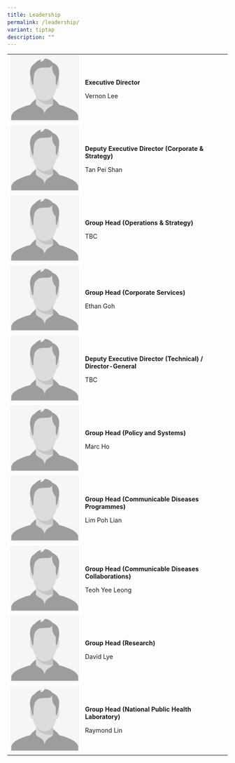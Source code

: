 ```yaml
---
title: Leadership
permalink: /leadership/
variant: tiptap
description: ""
---
```

<table style="minWidth: 100px">
<colgroup>
<col>
<col>
<col>
<col>
</colgroup>
<tbody>
<tr>
<td rowspan="1" colspan="1">
<div class="isomer-image-wrapper">
<img style="width: 100%" height="auto" width="100%" alt="" src="/images/Empty_Profile_Image.png">
</div>
</td>
<td rowspan="1" colspan="3">
<p><strong>Executive Director</strong>
</p>
<p>Vernon Lee</p>
</td>
</tr>
<tr>
<td rowspan="1" colspan="1">
<div class="isomer-image-wrapper">
<img style="width: 100%" height="auto" width="100%" alt="" src="/images/Empty_Profile_Image.png">
</div>
</td>
<td rowspan="1" colspan="3">
<p><strong>Deputy Executive Director (Corporate &amp; Strategy)</strong>
</p>
<p>Tan Pei Shan</p>
</td>
</tr>
<tr>
<td rowspan="1" colspan="1">
<div class="isomer-image-wrapper">
<img style="width: 100%" height="auto" width="100%" alt="" src="/images/Empty_Profile_Image.png">
</div>
</td>
<td rowspan="1" colspan="3">
<p><strong>Group Head (Operations &amp; Strategy)</strong>
</p>
<p>TBC</p>
</td>
</tr>
<tr>
<td rowspan="1" colspan="1">
<div class="isomer-image-wrapper">
<img style="width: 100%" height="auto" width="100%" alt="" src="/images/Empty_Profile_Image.png">
</div>
</td>
<td rowspan="1" colspan="3">
<p><strong>Group Head (Corporate Services)</strong>
</p>
<p>Ethan Goh</p>
</td>
</tr>
<tr>
<td rowspan="1" colspan="1">
<div class="isomer-image-wrapper">
<img style="width: 100%" height="auto" width="100%" alt="" src="/images/Empty_Profile_Image.png">
</div>
</td>
<td rowspan="1" colspan="3">
<p><strong>Deputy Executive Director (Technical) / Director-General</strong>
</p>
<p>TBC</p>
</td>
</tr>
<tr>
<td rowspan="1" colspan="1">
<div class="isomer-image-wrapper">
<img style="width: 100%" height="auto" width="100%" alt="" src="/images/Empty_Profile_Image.png">
</div>
</td>
<td rowspan="1" colspan="3">
<p><strong>Group Head (Policy and Systems)</strong>
</p>
<p>Marc Ho</p>
</td>
</tr>
<tr>
<td rowspan="1" colspan="1">
<div class="isomer-image-wrapper">
<img style="width: 100%" height="auto" width="100%" alt="" src="/images/Empty_Profile_Image.png">
</div>
</td>
<td rowspan="1" colspan="3">
<p><strong>Group Head (Communicable Diseases Programmes)</strong>
</p>
<p>Lim Poh Lian</p>
</td>
</tr>
<tr>
<td rowspan="1" colspan="1">
<div class="isomer-image-wrapper">
<img style="width: 100%" height="auto" width="100%" alt="" src="/images/Empty_Profile_Image.png">
</div>
</td>
<td rowspan="1" colspan="3">
<p><strong>Group Head (Communicable Diseases Collaborations)</strong>
</p>
<p>Teoh Yee Leong</p>
</td>
</tr>
<tr>
<td rowspan="1" colspan="1">
<div class="isomer-image-wrapper">
<img style="width: 100%" height="auto" width="100%" alt="" src="/images/Empty_Profile_Image.png">
</div>
</td>
<td rowspan="1" colspan="3">
<p><strong>Group Head (Research)</strong>
</p>
<p>David Lye</p>
</td>
</tr>
<tr>
<td rowspan="1" colspan="1">
<div class="isomer-image-wrapper">
<img style="width: 100%" height="auto" width="100%" alt="" src="/images/Empty_Profile_Image.png">
</div>
</td>
<td rowspan="1" colspan="3">
<p><strong>Group Head (National Public Health Laboratory)</strong>
</p>
<p>Raymond Lin</p>
</td>
</tr>
</tbody>
</table>
<p></p>